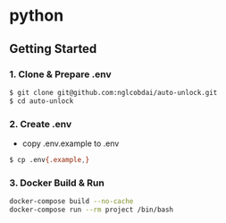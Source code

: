 # python

## Getting Started

### 1. Clone & Prepare .env

```sh
$ git clone git@github.com:nglcobdai/auto-unlock.git
$ cd auto-unlock
```

### 2. Create .env

- copy .env.example to .env

```sh
$ cp .env{.example,}
```

### 3. Docker Build & Run

```sh
docker-compose build --no-cache
docker-compose run --rm project /bin/bash
```
